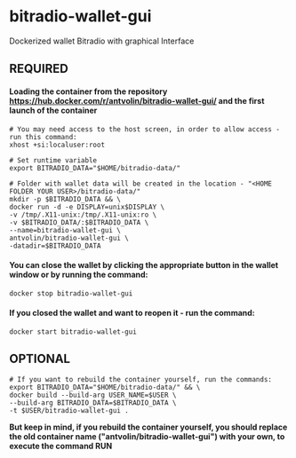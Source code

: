 # bitradio-wallet-gui
Dockerized wallet Bitradio with graphical Interface

## REQUIRED

#### Loading the container from the repository <https://hub.docker.com/r/antvolin/bitradio-wallet-gui/> and the first launch of the container
    # You may need access to the host screen, in order to allow access - run this command:
    xhost +si:localuser:root
    
    # Set runtime variable
    export BITRADIO_DATA="$HOME/bitradio-data/"

    # Folder with wallet data will be created in the location - "<HOME FOLDER YOUR USER>/bitradio-data/"
    mkdir -p $BITRADIO_DATA && \
    docker run -d -e DISPLAY=unix$DISPLAY \
    -v /tmp/.X11-unix:/tmp/.X11-unix:ro \
    -v $BITRADIO_DATA/:$BITRADIO_DATA \
    --name=bitradio-wallet-gui \
    antvolin/bitradio-wallet-gui \
    -datadir=$BITRADIO_DATA
    
#### You can close the wallet by clicking the appropriate button in the wallet window or by running the command:
    docker stop bitradio-wallet-gui

#### If you closed the wallet and want to reopen it - run the command:
    docker start bitradio-wallet-gui

## OPTIONAL

    # If you want to rebuild the container yourself, run the commands:
    export BITRADIO_DATA="$HOME/bitradio-data/" && \
    docker build --build-arg USER_NAME=$USER \
    --build-arg BITRADIO_DATA=$BITRADIO_DATA \
    -t $USER/bitradio-wallet-gui .
    
**But keep in mind, if you rebuild the container yourself, you should replace the old container name ("antvolin/bitradio-wallet-gui") with your own, to execute the command RUN**
